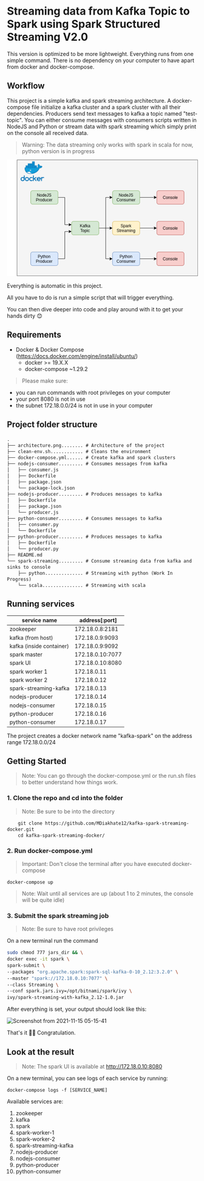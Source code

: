# Streaming data from Kafka Topic to Spark using Spark Structured Streaming V2.0

This version is optimized to be more lightweight. Everything runs from one simple command. There is no dependency on your computer to have apart from docker and docker-compose.

## Workflow

This project is a simple kafka and spark streaming architecture.
A docker-compose file initialize a kafka cluster and a spark cluster with all their dependencies.
Producers send text messages to kafka a topic named "test-topic".
You can either consume messages with consumers scripts written in NodeJS and Python or stream data with spark streaming which simply print on the console all received data.

> Warning: The data streaming only works with spark in scala for now, python version is in progress

<img src="architecture.png" />

Everything is automatic in this project.

All you have to do is run a simple script that will trigger everything.

You can then dive deeper into code and play around with it to get your hands dirty 😊

## Requirements

*   Docker & Docker Compose (https://docs.docker.com/engine/install/ubuntu/)
    *   docker >= 19.X.X 
    *   docker-compose ~1.29.2

> Please make sure:
*   you can run commands with root privileges on your computer
*   your port 8080 is not in use
*   the subnet 172.18.0.0/24 is not in use in your computer

## Project folder structure

```
.
├── architecture.png........ # Architecture of the project
├── clean-env.sh............ # Cleans the environment
├── docker-compose.yml...... # Create kafka and spark clusters
├── nodejs-consumer......... # Consumes messages from kafka
│   ├── consumer.js
│   ├── Dockerfile
│   ├── package.json
│   └── package-lock.json
├── nodejs-producer......... # Produces messages to kafka
│   ├── Dockerfile
│   ├── package.json
│   └── producer.js
├── python-consumer......... # Consumes messages to kafka
│   ├── consumer.py
│   └── Dockerfile
├── python-producer......... # Produces messages to kafka
│   ├── Dockerfile
│   └── producer.py
├── README.md
└── spark-streaming......... # Consume streaming data from kafka and sinks to console
    ├── python.............. # Streaming with python (Work In Progress)
    └── scala............... # Streaming with scala
```

## Running services

| service name             | address[:port]   |
|--------------------------|------------------|
| zookeeper                | 172.18.0.8:2181  |
| kafka (from host)        | 172.18.0.9:9093  |
| kafka (inside container) | 172.18.0.9:9092  |
| spark master             | 172.18.0.10:7077 |
| spark UI                 | 172.18.0.10:8080 |
| spark worker 1           | 172.18.0.11      |
| spark worker 2           | 172.18.0.12      |
| spark-streaming-kafka    | 172.18.0.13      |
| nodejs-producer          | 172.18.0.14      |
| nodejs-consumer          | 172.18.0.15      |
| python-producer          | 172.18.0.16      |
| python-consumer          | 172.18.0.17      |

The project creates a docker network name "kafka-spark" on the address range 172.18.0.0/24

## Getting Started

> Note: You can go through the docker-compose.yml or the run.sh files to better understand how things work. 

### 1. Clone the repo and cd into the folder

> Note: Be sure to be into the <kafka-spark-streaming-docker> directory

```
    git clone https://github.com/MDiakhate12/kafka-spark-streaming-docker.git
    cd kafka-spark-streaming-docker/
```

### 2. Run docker-compose.yml

> Important: Don't close the terminal after you have executed docker-compose <br>

```
docker-compose up 
```
> Note: Wait until all services are up (about 1 to 2 minutes, the console will be quite idle)

### 3. Submit the spark streaming job

> Note: Be sure to have root privileges

On a new terminal run the command

```bash
sudo chmod 777 jars_dir && \
docker exec -it spark \
spark-submit \
--packages "org.apache.spark:spark-sql-kafka-0-10_2.12:3.2.0" \
--master "spark://172.18.0.10:7077" \
--class Streaming \
--conf spark.jars.ivy=/opt/bitnami/spark/ivy \
ivy/spark-streaming-with-kafka_2.12-1.0.jar
```

After everything is set, your output should look like this:

![Screenshot from 2021-11-15 05-15-41](https://user-images.githubusercontent.com/46793415/141721499-a248453e-4a7f-4d5e-88ea-c353de7922b9.png)

That's it 🎉🎉   Congratulation.

## Look at the result

> Note: The spark UI is available at http://172.18.0.10:8080

On a new terminal, you can see logs of each service by running:

```
docker-compose logs -f [SERVICE_NAME]
```

Available services are:
1.  zookeeper
2.  kafka
3.  spark
4.  spark-worker-1
5.  spark-worker-2
6.  spark-streaming-kafka
7.  nodejs-producer
8.  nodejs-consumer
9.  python-producer
10. python-consumer

